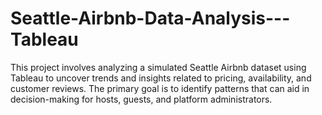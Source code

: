 # Seattle-Airbnb-Data-Analysis---Tableau
This project involves analyzing a simulated Seattle Airbnb dataset using Tableau to uncover trends and insights related to pricing, availability, and customer reviews. The primary goal is to identify patterns that can aid in decision-making for hosts, guests, and platform administrators.
